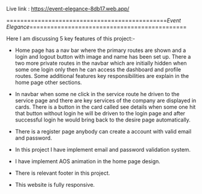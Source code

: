 Live link : https://event-elegance-8db17.web.app/

==============================================*Event Elegance*=============================================


Here I am discussing 5 key features of this project:-

* Home page has a nav bar where the primary routes are shown and a login and logout button with image and name has been set up. There a two more private routes in the navbar which are initially hidden when some one login only then he can access the dashboard and profile routes. Some additional features key responsibilities are explain in the home page other sections.

* In navbar when some ne click in the service route he driven to the service page and there are key services of the company are displayed in cards. There is a button in the card called see details when some one hit that button without login he will be driven to the login page and after successful login he would bring back to the desire page automatically.

* There is a register page anybody can create a account with valid email and password.

* In this project I have implement email and password validation system.

* I have implement AOS animation in the home page design.

* There is relevant footer in this project.

* This website is fully responsive.
